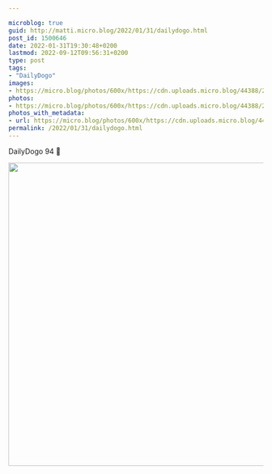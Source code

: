 ```yaml
---

microblog: true
guid: http://matti.micro.blog/2022/01/31/dailydogo.html
post_id: 1500646
date: 2022-01-31T19:30:48+0200
lastmod: 2022-09-12T09:56:31+0200
type: post
tags:
- "DailyDogo"
images:
- https://micro.blog/photos/600x/https://cdn.uploads.micro.blog/44388/2022/3dfffc1434.jpg
photos:
- https://micro.blog/photos/600x/https://cdn.uploads.micro.blog/44388/2022/3dfffc1434.jpg
photos_with_metadata:
- url: https://micro.blog/photos/600x/https://cdn.uploads.micro.blog/44388/2022/3dfffc1434.jpg
permalink: /2022/01/31/dailydogo.html
---
```

DailyDogo 94 🐶

<img src="/media/uploads/2022/3dfffc1434.jpg" width="600" height="600" alt="" />
